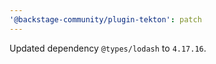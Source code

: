 ```yaml
---
'@backstage-community/plugin-tekton': patch
---
```


Updated dependency `@types/lodash` to `4.17.16`.
